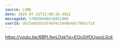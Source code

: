 ```yaml
---
source: LINE
date: 2025-07-21T22:08:26.492Z
messageId: 570936046616051900
userId: Ub72e0555cbf4df6c5440b4dc7993c71d
---
```


https://youtu.be/6BPLfeyLOxk?si=EOn2jifOUvooLGck